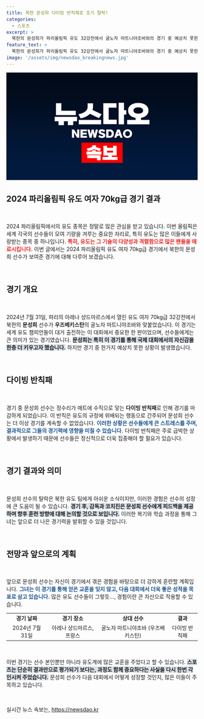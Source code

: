 ```yaml
---
title: 북한 문성희 다이빙 반칙패로 조기 탈락!
categories:
  - 스포츠
excerpt: >
  북한의 문성희가 파리올림픽 유도 32강전에서 굴노자 마트니야조바와의 경기 중 예상치 못한 다이빙 반칙패로 탈락. 전 세계가 주목한 순간의 진실은?
feature_text: >
  북한의 문성희가 파리올림픽 유도 32강전에서 굴노자 마트니야조바와의 경기 중 예상치 못한 다이빙 반칙패로 탈락. 전 세계가 주목한 순간의 진실은?
image: '/assets/img/newsdao_breakingnews.jpg'
---
```


<p><img src="/assets/img/newsdao_breakingnews.jpg" alt="cryptoinkorea 속보" /></p>

<h2 data-ke-size="size26">2024 파리올림픽 유도 여자 70kg급 경기 결과</h2>

<p data-ke-size="size16">&nbsp;</p>

<p data-ke-size="size16">2024 파리올림픽에서의 유도 종목은 정말로 많은 관심을 받고 있습니다. 이번 올림픽은 세계 각국의 선수들이 모여 기량을 겨루는 중요한 자리로, 특히 유도는 많은 이들에게 사랑받는 종목 중 하나입니다. <b><span style="color: #ee2323;">특히, 유도는 그 기술의 다양성과 격렬함으로 많은 팬들을 매료시킵니다.</span></b> 이번 글에서는 2024 파리올림픽 유도 여자 70kg급 경기에서 북한의 문성희 선수가 보여준 경기에 대해 다루어 보겠습니다.</p>

<p data-ke-size="size16">&nbsp;</p>

<h2 data-ke-size="size26">경기 개요</h2>

<p data-ke-size="size16">&nbsp;</p>

<p data-ke-size="size16">2024년 7월 31일, 파리의 아레나 샹드마르스에서 열린 유도 여자 70kg급 32강전에서 북한의 <b>문성희</b> 선수가 <b>우즈베키스탄</b>의 굴노자 마트니야조바와 맞붙었습니다. 이 경기는 세계 유도 챔피언들이 대거 출전하는 이 대회에서 중요한 한 판이었으며, 선수들에게는 큰 의미가 있는 경기였습니다. <b><span style="background-color: #21538527;">문성희는 특히 이 경기를 통해 국제 대회에서의 자신감을 한층 더 키우고자 했습니다.</span></b> 하지만 경기 중 한가지 예상치 못한 상황이 발생했습니다.</p>

<p data-ke-size="size16">&nbsp;</p>

<h2 data-ke-size="size26">다이빙 반칙패</h2>

<p data-ke-size="size16">&nbsp;</p>

<p data-ke-size="size16">경기 중 문성희 선수는 정수리가 매트에 수직으로 닿는 <b>다이빙 반칙패</b>로 인해 경기를 마감하게 되었습니다. 이 반칙은 유도의 규정에 위배되는 행동으로 간주되어 문성희 선수는 더 이상 경기를 계속할 수 없었습니다. <b><span style="color: #1a5490;">이러한 상황은 선수들에게 큰 스트레스를 주며, 결과적으로 그들의 경기력에 영향을 미칠 수 있습니다.</span></b> 다이빙 반칙패은 주로 급박한 상황에서 발생하기 때문에 선수들은 정신적으로 더욱 집중해야 할 필요가 있습니다.</p>

<p data-ke-size="size16">&nbsp;</p>

<h2 data-ke-size="size26">경기 결과와 의미</h2>

<p data-ke-size="size16">&nbsp;</p>

<p data-ke-size="size16">문성희 선수의 탈락은 북한 유도 팀에게 아쉬운 소식이지만, 이러한 경험은 선수의 성장에 큰 도움이 될 수 있습니다. <b><span style="background-color: #21538527;">경기 후, 감독과 코치진은 문성희 선수에게 피드백을 제공하며 향후 훈련 방향에 대해 논의할 것으로 보입니다.</span></b> 이러한 복기와 학습 과정을 통해 그녀는 앞으로 더 나은 경기력을 발휘할 수 있을 것입니다.</p>

<p data-ke-size="size16">&nbsp;</p>

<h2 data-ke-size="size26">전망과 앞으로의 계획</h2>

<p data-ke-size="size16">&nbsp;</p>

<p data-ke-size="size16">앞으로 문성희 선수는 자신이 경기에서 겪은 경험을 바탕으로 더 강하게 훈련할 계획입니다. <b><span style="color: #1a5490;">그녀는 이 경기를 통해 얻은 교훈을 잊지 않고, 다음 대회에서 더욱 좋은 성적을 목표로 삼고 있습니다.</span></b> 많은 유도 선수들이 그렇듯..., 경험이란 큰 자산으로 작용할 수 있습니다.</p>

<table style="width: 100%; border-collapse: collapse;">
  <tbody>
    <tr>
      <td style="text-align: center; height: 17px;"><b>경기 날짜</b></td>
      <td style="text-align: center; height: 17px;"><b>경기 장소</b></td>
      <td style="text-align: center; height: 17px;"><b>상대 선수</b></td>
      <td style="text-align: center; height: 17px;"><b>결과</b></td>
    </tr>
    <tr>
      <td style="text-align: center; height: 17px;">2024년 7월 31일</td>
      <td style="text-align: center; height: 17px;">아레나 샹드마르스, 프랑스</td>
      <td style="text-align: center; height: 17px;">굴노자 마트니야조바 (우즈베키스탄)</td>
      <td style="text-align: center; height: 17px;">다이빙 반칙패</td>
    </tr>
  </tbody>
</table>

<p data-ke-size="size16">&nbsp;</p>

<p data-ke-size="size16">이번 경기는 선수 본인뿐만 아니라 유도계에 많은 교훈을 주었다고 할 수 있습니다. <b><span style="background-color: #21538527;">스포츠는 단순히 결과만으로 평가되기 보다는, 과정도 함께 중요하다는 사실을 다시 한번 각인시켜 주었습니다.</span></b> 문성희 선수가 다음 대회에서 어떻게 성장할 것인지, 많은 이들이 주목하고 있습니다.</p>

<p data-ke-size="size16">&nbsp;</p>
실시간 뉴스 속보는, <a href="https://newsdao.kr" rel="dofollow">https://newsdao.kr</a>


